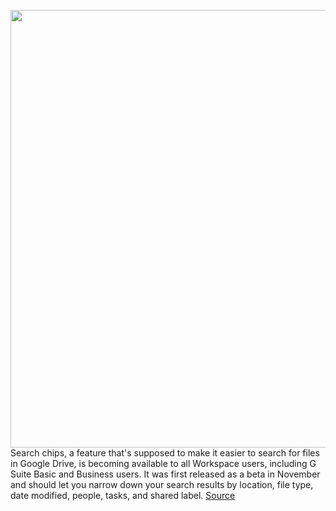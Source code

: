 <img src='https://cdn.vox-cdn.com/thumbor/yW-pmtTtiIaOWmXZcxc0W8ij2_Q=/0x0:2040x1360/1200x800/filters:focal(857x517:1183x843)/cdn.vox-cdn.com/uploads/chorus_image/image/70513764/acastro_180427_1777_0003.0.jpg' width='700px' /><br/>
Search chips, a feature that's supposed to make it easier to search for files in Google Drive, is becoming available to all Workspace users, including G Suite Basic and Business users. It was first released as a beta in November and should let you narrow down your search results by location, file type, date modified, people, tasks, and shared label.
<a href='https://www.theverge.com/2022/2/15/22935837/google-drive-search-chips-filters-available-all-users'> Source <a/>